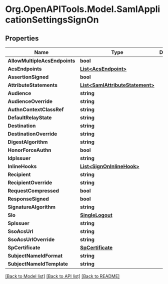 # Org.OpenAPITools.Model.SamlApplicationSettingsSignOn

## Properties

Name | Type | Description | Notes
------------ | ------------- | ------------- | -------------
**AllowMultipleAcsEndpoints** | **bool** |  | [optional] 
**AcsEndpoints** | [**List&lt;AcsEndpoint&gt;**](AcsEndpoint.md) |  | [optional] 
**AssertionSigned** | **bool** |  | [optional] 
**AttributeStatements** | [**List&lt;SamlAttributeStatement&gt;**](SamlAttributeStatement.md) |  | [optional] 
**Audience** | **string** |  | [optional] 
**AudienceOverride** | **string** |  | [optional] 
**AuthnContextClassRef** | **string** |  | [optional] 
**DefaultRelayState** | **string** |  | [optional] 
**Destination** | **string** |  | [optional] 
**DestinationOverride** | **string** |  | [optional] 
**DigestAlgorithm** | **string** |  | [optional] 
**HonorForceAuthn** | **bool** |  | [optional] 
**IdpIssuer** | **string** |  | [optional] 
**InlineHooks** | [**List&lt;SignOnInlineHook&gt;**](SignOnInlineHook.md) |  | [optional] 
**Recipient** | **string** |  | [optional] 
**RecipientOverride** | **string** |  | [optional] 
**RequestCompressed** | **bool** |  | [optional] 
**ResponseSigned** | **bool** |  | [optional] 
**SignatureAlgorithm** | **string** |  | [optional] 
**Slo** | [**SingleLogout**](SingleLogout.md) |  | [optional] 
**SpIssuer** | **string** |  | [optional] 
**SsoAcsUrl** | **string** |  | [optional] 
**SsoAcsUrlOverride** | **string** |  | [optional] 
**SpCertificate** | [**SpCertificate**](SpCertificate.md) |  | [optional] 
**SubjectNameIdFormat** | **string** |  | [optional] 
**SubjectNameIdTemplate** | **string** |  | [optional] 

[[Back to Model list]](../README.md#documentation-for-models) [[Back to API list]](../README.md#documentation-for-api-endpoints) [[Back to README]](../README.md)

